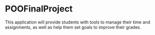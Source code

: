 # POOFinalProject
This application will provide students with tools to manage their time and assignments, as well as help them set goals to improve their grades.
